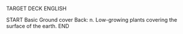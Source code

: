 TARGET DECK
ENGLISH

START
Basic
Ground cover
Back: n. Low-growing plants covering the surface of the earth.
END
